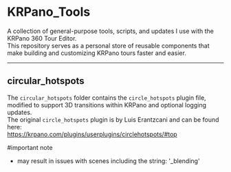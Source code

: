 # KRPano_Tools

A collection of general-purpose tools, scripts, and updates I use with the KRPano 360 Tour Editor.  
This repository serves as a personal store of reusable components that make building and customizing KRPano tours faster and easier.

----

## circular_hotspots

The `circular_hotspots` folder contains the `circle_hotspots` plugin file, modified to support 3D transitions within KRPano and optional logging updates.  
The original `circle_hotspots` plugin is by Luis Erantzcani and can be found here:  
https://krpano.com/plugins/userplugins/circlehotspots/#top  

#important note
- may result in issues with scenes including the string: '_blending'
